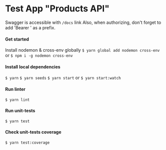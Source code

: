 # Test App "Products API"

Swagger is accessible with `/docs` link 
Also, when authorizing, don't forget to add 'Bearer ' as a prefix.

#### Get started
Install nodemon & cross-env globally
`$ yarn global add nodemon cross-env` or `$ npm i -g nodemon cross-env`

#### Install local dependencies
`$ yarn`
`$ yarn seeds`
`$ yarn start` or `$ yarn start:watch`

#### Run linter
`$ yarn lint`

#### Run unit-tests
`$ yarn test`

#### Check unit-tests coverage
`$ yarn test:coverage`
